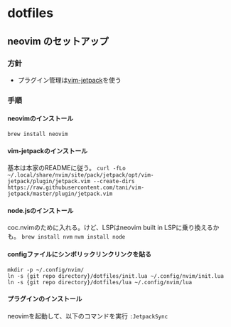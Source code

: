 # dotfiles
## neovim のセットアップ
### 方針
- プラグイン管理は[vim-jetpack](https://github.com/tani/vim-jetpack)を使う

### 手順
#### neovimのインストール
`brew install neovim`

#### vim-jetpackのインストール
基本は本家のREADMEに従う。
`curl -fLo ~/.local/share/nvim/site/pack/jetpack/opt/vim-jetpack/plugin/jetpack.vim --create-dirs https://raw.githubusercontent.com/tani/vim-jetpack/master/plugin/jetpack.vim`

#### node.jsのインストール
coc.nvimのために入れる。けど、LSPはneovim built in LSPに乗り換えるかも。
`brew install nvm`
`nvm install node`

#### configファイルにシンボリックリンクリンクを貼る
```
mkdir -p ~/.config/nvim/
ln -s {git repo directory}/dotfiles/init.lua ~/.config/nvim/init.lua
ln -s {git repo directory}/dotfiles/lua ~/.config/nvim/lua
```

#### プラグインのインストール
neovimを起動して、以下のコマンドを実行
`:JetpackSync`
